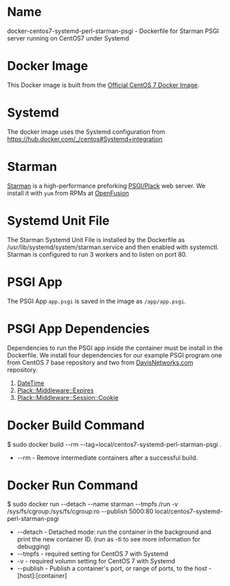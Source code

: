 # Name

docker-centos7-systemd-perl-starman-psgi - Dockerfile for Starman PSGI server running on CentOS7 under Systemd

# Docker Image

This Docker image is built from the [Official CentOS 7 Docker Image](https://hub.docker.com/_/centos).

# Systemd

The docker image uses the Systemd configuration from https://hub.docker.com/_/centos#Systemd+integration

# Starman

[Starman](https://metacpan.org/release/Starman) is a high-performance preforking [PSGI/Plack](https://metacpan.org/release/Plack) web server.  We install it with ```yum``` from RPMs at [OpenFusion](http://repo.openfusion.net/centos7-x86_64/)

# Systemd Unit File

The Starman Systemd Unit File is installed by the Dockerfile as /usr/lib/systemd/system/starman.service and then enabled with systemctl.  Starman is configured to run 3 workers and to listen on port 80.

# PSGI App

The PSGI App ```app.psgi```  is saved in the image as ```/app/app.psgi```.

# PSGI App Dependencies

Dependencies to run the PSGI app inside the container must be install in the Dockerfile.  We install four dependencies for our example PSGI program one from CentOS 7 base repository and two from [DavisNetworks.com](http://linux.davisnetworks.com/el7/updates/) repository.

1. [DateTime](https://metacpan.org/release/DateTime)
2. [Plack::Middleware::Expires](https://metacpan.org/release/Plack-Middleware-Expires)
3. [Plack::Middleware::Session::Cookie](https://metacpan.org/release/Plack-Middleware-Session)

# Docker Build Command

  $ sudo docker build --rm --tag=local/centos7-systemd-perl-starman-psgi .

* --rm - Remove intermediate containers after a successful build.

# Docker Run Command

  $ sudo docker run --detach --name starman --tmpfs /run -v /sys/fs/cgroup:/sys/fs/cgroup:ro --publish 5000:80 local/centos7-systemd-perl-starman-psgi

* --detach - Detached mode: run the container in the background and print the new container ID. (run as -ti to see more information for debugging)
* --tmpfs - required setting for CentOS 7 with Systemd
* -v - required volumn setting for CentOS 7 with Systemd
* --publish - Publish a container's port, or range of ports, to the host - [host]:[container]
